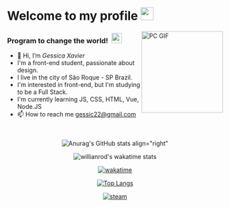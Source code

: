 # Welcome to my profile&nbsp;<img src="https://github.com/TheDudeThatCode/TheDudeThatCode/blob/master/Assets/Mario_Hello_Big.gif" width="30px">


<img align="right" alt="PC GIF" src="https://i.giphy.com/media/xFkbhJ4KFLW8twElm9/giphy.webp" width="190" />

### **Program to change the world!** &nbsp;<img src="https://github.com/TheDudeThatCode/TheDudeThatCode/blob/master/Assets/Earth.gif" width="24px">

- 👋 Hi, I’m *Gessica Xavier*
- I'm a front-end student, passionate about design.
- I live in the city of São Roque - SP Brazil.
- I'm interested in front-end, but I'm studying to be a Full Stack.
- I'm currently learning JS, CSS, HTML, Vue, Node.JS
- 📫 How to reach me gessic22@gmail.com

&nbsp;
&nbsp;
<p align=center
  
![Anurag's GitHub stats align="right"](https://github-readme-stats.vercel.app/api?username=gessic22&show_icons=true&theme=default)
         
>
<p align=center 
         
![willianrod's wakatime stats](https://github-readme-stats.vercel.app/api/wakatime?username=gessic22)

>
<p align=center 
         
[![wakatime](https://wakatime.com/badge/user/9fc2da54-5934-4362-913a-0c7f241acc32.svg)](https://wakatime.com/@9fc2da54-5934-4362-913a-0c7f241acc32)
>
<p align=center

[![Top Langs](https://github-readme-stats.vercel.app/api/top-langs/?username=gessic22&layout=compact)](https://github.com/gessic22/github-readme-stats)

 >
<p align=center
   
[![steam](https://img.shields.io/badge/Steam-000000?style=for-the-badge&logo=steam&logoColor=white)](https://steamcommunity.com/id/gessic22/)

>
